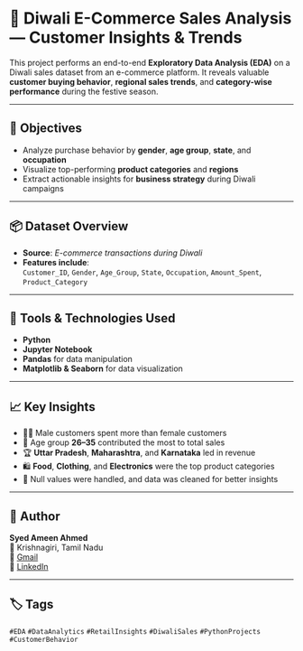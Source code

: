 # 🎇 Diwali E-Commerce Sales Analysis — Customer Insights & Trends

This project performs an end-to-end **Exploratory Data Analysis (EDA)** on a Diwali sales dataset from an e-commerce platform. It reveals valuable **customer buying behavior**, **regional sales trends**, and **category-wise performance** during the festive season.

---

## 🎯 Objectives

- Analyze purchase behavior by **gender**, **age group**, **state**, and **occupation**
- Visualize top-performing **product categories** and **regions**
- Extract actionable insights for **business strategy** during Diwali campaigns

---

## 📦 Dataset Overview

- **Source**: *E-commerce transactions during Diwali*  
- **Features include**:  
  `Customer_ID`, `Gender`, `Age_Group`, `State`, `Occupation`, `Amount_Spent`, `Product_Category`

---

## 🧰 Tools & Technologies Used

- **Python**
- **Jupyter Notebook**
- **Pandas** for data manipulation
- **Matplotlib & Seaborn** for data visualization

---

## 📈 Key Insights

- 🧍‍♂️ Male customers spent more than female customers  
- 👥 Age group **26–35** contributed the most to total sales  
- 🏆 **Uttar Pradesh**, **Maharashtra**, and **Karnataka** led in revenue  
- 🛍️ **Food**, **Clothing**, and **Electronics** were the top product categories  
- 🧹 Null values were handled, and data was cleaned for better insights

---

## 👤 Author

**Syed Ameen Ahmed**  
📍 Krishnagiri, Tamil Nadu  
📧 <a href="mailto:ameenahmed16th@gmail.com">Gmail</a>  
🔗 <a href="https://www.linkedin.com/in/syed-ameen-9b3871217/" target="_blank">LinkedIn</a>

---

## 🏷️ Tags

`#EDA` `#DataAnalytics` `#RetailInsights` `#DiwaliSales` `#PythonProjects` `#CustomerBehavior`
